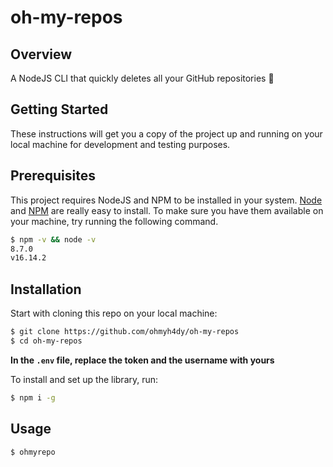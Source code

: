 # oh-my-repos

## Overview

A NodeJS CLI that quickly deletes all your GitHub repositories 🥱

## Getting Started

These instructions will get you a copy of the project up and running on your local machine for development and testing purposes.

## Prerequisites

This project requires NodeJS and NPM to be installed in your system.
[Node](http://nodejs.org/) and [NPM](https://npmjs.org/) are really easy to install.
To make sure you have them available on your machine,
try running the following command.

```sh
$ npm -v && node -v
8.7.0
v16.14.2
```

## Installation

Start with cloning this repo on your local machine:

```sh
$ git clone https://github.com/ohmyh4dy/oh-my-repos
$ cd oh-my-repos
```

**In the `.env` file, replace the token and the username with yours**

To install and set up the library, run:

```sh
$ npm i -g
```

## Usage

```sh
$ ohmyrepo
```

